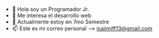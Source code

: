 - 👋 Hola soy un Programador Jr.
- 👀 Me interesa el desarrollo web
- 🌱 Actualmente estoy en 7mo Semestre
- 📫 Este es mi correo personal --> isaiimiff13@gmail.com

<!---
ifigueroa065/ifigueroa065 is a ✨ special ✨ repository because its `README.md` (this file) appears on your GitHub profile.
You can click the Preview link to take a look at your changes.
--->
